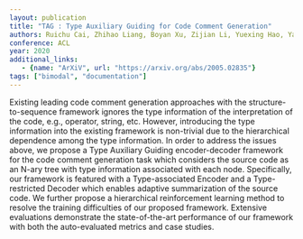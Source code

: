 ```yaml
---
layout: publication
title: "TAG : Type Auxiliary Guiding for Code Comment Generation"
authors: Ruichu Cai, Zhihao Liang, Boyan Xu, Zijian Li, Yuexing Hao, Yao Chen
conference: ACL
year: 2020
additional_links:
   - {name: "ArXiV", url: "https://arxiv.org/abs/2005.02835"}
tags: ["bimodal", "documentation"]
---
```

Existing leading code comment generation approaches with the structure-to-sequence framework ignores the type information of the interpretation of the code, e.g., operator, string, etc. However, introducing the type information into the existing framework is non-trivial due to the hierarchical dependence among the type information. In order to address the issues above, we propose a Type Auxiliary Guiding encoder-decoder framework for the code comment generation task which considers the source code as an N-ary tree with type information associated with each node. Specifically, our framework is featured with a Type-associated Encoder and a Type-restricted Decoder which enables adaptive summarization of the source code. We further propose a hierarchical reinforcement learning method to resolve the training difficulties of our proposed framework. Extensive evaluations demonstrate the state-of-the-art performance of our framework with both the auto-evaluated metrics and case studies. 
